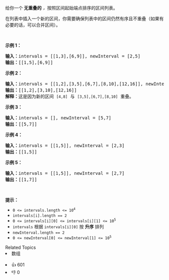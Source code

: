 <p>给你一个<strong> 无重叠的</strong><em> ，</em>按照区间起始端点排序的区间列表。</p>

<p>在列表中插入一个新的区间，你需要确保列表中的区间仍然有序且不重叠（如果有必要的话，可以合并区间）。</p>

<p> </p>

<p><strong>示例 1：</strong></p>

<pre>
<strong>输入：</strong>intervals = [[1,3],[6,9]], newInterval = [2,5]
<strong>输出：</strong>[[1,5],[6,9]]
</pre>

<p><strong>示例 2：</strong></p>

<pre>
<strong>输入：</strong>intervals = [[1,2],[3,5],[6,7],[8,10],[12,16]], newInterval = [4,8]
<strong>输出：</strong>[[1,2],[3,10],[12,16]]
<strong>解释：</strong>这是因为新的区间 <code>[4,8]</code> 与 <code>[3,5],[6,7],[8,10]</code> 重叠。</pre>

<p><strong>示例 3：</strong></p>

<pre>
<strong>输入：</strong>intervals = [], newInterval = [5,7]
<strong>输出：</strong>[[5,7]]
</pre>

<p><strong>示例 4：</strong></p>

<pre>
<strong>输入：</strong>intervals = [[1,5]], newInterval = [2,3]
<strong>输出：</strong>[[1,5]]
</pre>

<p><strong>示例 5：</strong></p>

<pre>
<strong>输入：</strong>intervals = [[1,5]], newInterval = [2,7]
<strong>输出：</strong>[[1,7]]
</pre>

<p> </p>

<p><strong>提示：</strong></p>

<ul>
	<li><code>0 <= intervals.length <= 10<sup>4</sup></code></li>
	<li><code>intervals[i].length == 2</code></li>
	<li><code>0 <= intervals[i][0] <= intervals[i][1] <= 10<sup>5</sup></code></li>
	<li><code>intervals</code> 根据 <code>intervals[i][0]</code> 按 <strong>升序</strong> 排列</li>
	<li><code>newInterval.length == 2</code></li>
	<li><code>0 <= newInterval[0] <= newInterval[1] <= 10<sup>5</sup></code></li>
</ul>
<div><div>Related Topics</div><div><li>数组</li></div></div><br><div><li>👍 601</li><li>👎 0</li></div>